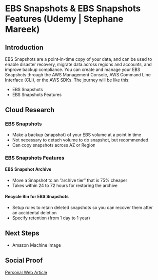 
# EBS Snapshots & EBS Snapshots Features (Udemy | Stephane Mareek)

## Introduction
EBS Snapshots are a point-in-time copy of your data, and can be used to enable disaster recovery, migrate data across regions and accounts, and improve backup compliance. You can create and manage your EBS Snapshots through the AWS Management Console, AWS Command Line Interface (CLI), or the AWS SDKs. The journey will be like this:
- EBS Snapshots
- EBS Snapshots Features

## Cloud Research

### EBS Snapshots
- Make a backup (snapshot) of your EBS volume at a point in time
- Not necessary to detach volume to do snapshot, but recommended
- Can copy snapshots across AZ or Region

### EBS Snapshots Features 
#### EBS Snapshot Archive
- Move a Snapshot to an ”archive tier” that is
75% cheaper
- Takes within 24 to 72 hours for restoring
the archive
#### Recycle Bin for EBS Snapshots
- Setup rules to retain deleted snapshots so
you can recover them after an accidental
deletion
- Specify retention (from 1 day to 1 year)

## Next Steps

- Amazon Machine Image

## Social Proof

[Personal Web Article](https://afifurrohman-id.github.io/article/100DaysOfCloud)
